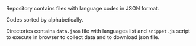 Repository contains files with language codes in JSON format.

Codes sorted by alphabetically.

Directories contains `data.json` file with languages list and `snippet.js` script to execute in browser to collect data and to download json file.
